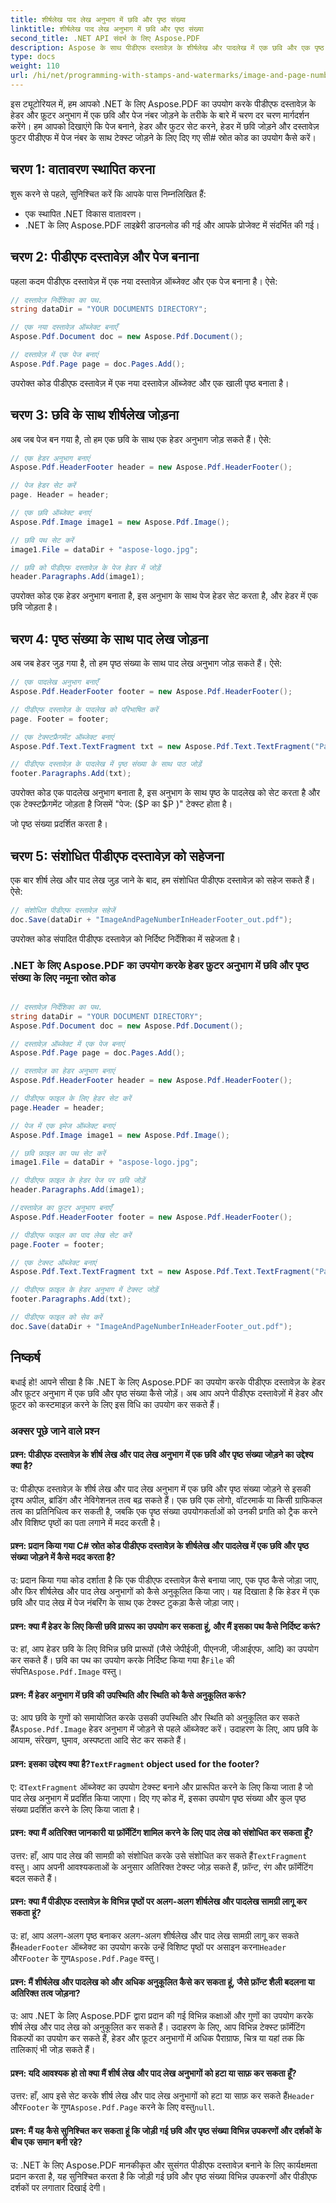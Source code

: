```yaml
---
title: शीर्षलेख पाद लेख अनुभाग में छवि और पृष्ठ संख्या
linktitle: शीर्षलेख पाद लेख अनुभाग में छवि और पृष्ठ संख्या
second_title: .NET API संदर्भ के लिए Aspose.PDF
description: Aspose के साथ पीडीएफ दस्तावेज़ के शीर्षलेख और पादलेख में एक छवि और एक पृष्ठ संख्या जोड़ने का तरीका जानें।
type: docs
weight: 110
url: /hi/net/programming-with-stamps-and-watermarks/image-and-page-number-in-header-footer-section/
---
```

इस ट्यूटोरियल में, हम आपको .NET के लिए Aspose.PDF का उपयोग करके पीडीएफ दस्तावेज़ के हेडर और फ़ूटर अनुभाग में एक छवि और पेज नंबर जोड़ने के तरीके के बारे में चरण दर चरण मार्गदर्शन करेंगे। हम आपको दिखाएंगे कि पेज बनाने, हेडर और फुटर सेट करने, हेडर में छवि जोड़ने और दस्तावेज़ फुटर पीडीएफ में पेज नंबर के साथ टेक्स्ट जोड़ने के लिए दिए गए सी# स्रोत कोड का उपयोग कैसे करें।

## चरण 1: वातावरण स्थापित करना

शुरू करने से पहले, सुनिश्चित करें कि आपके पास निम्नलिखित हैं:

- एक स्थापित .NET विकास वातावरण।
- .NET के लिए Aspose.PDF लाइब्रेरी डाउनलोड की गई और आपके प्रोजेक्ट में संदर्भित की गई।

## चरण 2: पीडीएफ दस्तावेज़ और पेज बनाना

पहला कदम पीडीएफ दस्तावेज़ में एक नया दस्तावेज़ ऑब्जेक्ट और एक पेज बनाना है। ऐसे:

```csharp
// दस्तावेज़ निर्देशिका का पथ.
string dataDir = "YOUR DOCUMENTS DIRECTORY";

// एक नया दस्तावेज़ ऑब्जेक्ट बनाएँ
Aspose.Pdf.Document doc = new Aspose.Pdf.Document();

// दस्तावेज़ में एक पेज बनाएं
Aspose.Pdf.Page page = doc.Pages.Add();
```

उपरोक्त कोड पीडीएफ दस्तावेज़ में एक नया दस्तावेज़ ऑब्जेक्ट और एक खाली पृष्ठ बनाता है।

## चरण 3: छवि के साथ शीर्षलेख जोड़ना

अब जब पेज बन गया है, तो हम एक छवि के साथ एक हेडर अनुभाग जोड़ सकते हैं। ऐसे:

```csharp
// एक हेडर अनुभाग बनाएं
Aspose.Pdf.HeaderFooter header = new Aspose.Pdf.HeaderFooter();

// पेज हेडर सेट करें
page. Header = header;

// एक छवि ऑब्जेक्ट बनाएं
Aspose.Pdf.Image image1 = new Aspose.Pdf.Image();

// छवि पथ सेट करें
image1.File = dataDir + "aspose-logo.jpg";

// छवि को पीडीएफ दस्तावेज़ के पेज हेडर में जोड़ें
header.Paragraphs.Add(image1);
```

उपरोक्त कोड एक हेडर अनुभाग बनाता है, इस अनुभाग के साथ पेज हेडर सेट करता है, और हेडर में एक छवि जोड़ता है।

## चरण 4: पृष्ठ संख्या के साथ पाद लेख जोड़ना

अब जब हेडर जुड़ गया है, तो हम पृष्ठ संख्या के साथ पाद लेख अनुभाग जोड़ सकते हैं। ऐसे:

```csharp
// एक पादलेख अनुभाग बनाएँ
Aspose.Pdf.HeaderFooter footer = new Aspose.Pdf.HeaderFooter();

// पीडीएफ दस्तावेज़ के पादलेख को परिभाषित करें
page. Footer = footer;

// एक टेक्स्टफ्रैगमेंट ऑब्जेक्ट बनाएं
Aspose.Pdf.Text.TextFragment txt = new Aspose.Pdf.Text.TextFragment("Page: ($p of $P)");

// पीडीएफ दस्तावेज़ के पादलेख में पृष्ठ संख्या के साथ पाठ जोड़ें
footer.Paragraphs.Add(txt);
```

उपरोक्त कोड एक पादलेख अनुभाग बनाता है, इस अनुभाग के साथ पृष्ठ के पादलेख को सेट करता है और एक टेक्स्टफ़्रैगमेंट जोड़ता है जिसमें "पेज: ($P का $P )" टेक्स्ट होता है।

  जो पृष्ठ संख्या प्रदर्शित करता है।

## चरण 5: संशोधित पीडीएफ दस्तावेज़ को सहेजना

एक बार शीर्ष लेख और पाद लेख जुड़ जाने के बाद, हम संशोधित पीडीएफ दस्तावेज़ को सहेज सकते हैं। ऐसे:

```csharp
// संशोधित पीडीएफ दस्तावेज़ सहेजें
doc.Save(dataDir + "ImageAndPageNumberInHeaderFooter_out.pdf");
```

उपरोक्त कोड संपादित पीडीएफ दस्तावेज़ को निर्दिष्ट निर्देशिका में सहेजता है।

### .NET के लिए Aspose.PDF का उपयोग करके हेडर फ़ुटर अनुभाग में छवि और पृष्ठ संख्या के लिए नमूना स्रोत कोड 
```csharp

// दस्तावेज़ निर्देशिका का पथ.
string dataDir = "YOUR DOCUMENT DIRECTORY";
Aspose.Pdf.Document doc = new Aspose.Pdf.Document();

// दस्तावेज़ ऑब्जेक्ट में एक पेज बनाएं
Aspose.Pdf.Page page = doc.Pages.Add();

// दस्तावेज़ का हेडर अनुभाग बनाएं
Aspose.Pdf.HeaderFooter header = new Aspose.Pdf.HeaderFooter();

// पीडीएफ फाइल के लिए हेडर सेट करें
page.Header = header;

// पेज में एक इमेज ऑब्जेक्ट बनाएं
Aspose.Pdf.Image image1 = new Aspose.Pdf.Image();

// छवि फ़ाइल का पथ सेट करें
image1.File = dataDir + "aspose-logo.jpg";

// पीडीएफ फ़ाइल के हेडर पेज पर छवि जोड़ें
header.Paragraphs.Add(image1);

//दस्तावेज़ का फ़ुटर अनुभाग बनाएँ
Aspose.Pdf.HeaderFooter footer = new Aspose.Pdf.HeaderFooter();

// पीडीएफ फाइल का पाद लेख सेट करें
page.Footer = footer;

// एक टेक्स्ट ऑब्जेक्ट बनाएं
Aspose.Pdf.Text.TextFragment txt = new Aspose.Pdf.Text.TextFragment("Page: ($p of $P ) ");

// पीडीएफ फ़ाइल के हेडर अनुभाग में टेक्स्ट जोड़ें
footer.Paragraphs.Add(txt);

// पीडीएफ फाइल को सेव करें
doc.Save(dataDir + "ImageAndPageNumberInHeaderFooter_out.pdf");

```

## निष्कर्ष

बधाई हो! आपने सीखा है कि .NET के लिए Aspose.PDF का उपयोग करके पीडीएफ दस्तावेज़ के हेडर और फ़ूटर अनुभाग में एक छवि और पृष्ठ संख्या कैसे जोड़ें। अब आप अपने पीडीएफ दस्तावेज़ों में हेडर और फ़ूटर को कस्टमाइज़ करने के लिए इस विधि का उपयोग कर सकते हैं।

### अक्सर पूछे जाने वाले प्रश्न

#### प्रश्न: पीडीएफ दस्तावेज़ के शीर्ष लेख और पाद लेख अनुभाग में एक छवि और पृष्ठ संख्या जोड़ने का उद्देश्य क्या है?

उ: पीडीएफ दस्तावेज़ के शीर्ष लेख और पाद लेख अनुभाग में एक छवि और पृष्ठ संख्या जोड़ने से इसकी दृश्य अपील, ब्रांडिंग और नेविगेशनल तत्व बढ़ सकते हैं। एक छवि एक लोगो, वॉटरमार्क या किसी ग्राफिकल तत्व का प्रतिनिधित्व कर सकती है, जबकि एक पृष्ठ संख्या उपयोगकर्ताओं को उनकी प्रगति को ट्रैक करने और विशिष्ट पृष्ठों का पता लगाने में मदद करती है।

#### प्रश्न: प्रदान किया गया C# स्रोत कोड पीडीएफ दस्तावेज़ के शीर्षलेख और पादलेख में एक छवि और पृष्ठ संख्या जोड़ने में कैसे मदद करता है?

उ: प्रदान किया गया कोड दर्शाता है कि एक पीडीएफ दस्तावेज़ कैसे बनाया जाए, एक पृष्ठ कैसे जोड़ा जाए, और फिर शीर्षलेख और पाद लेख अनुभागों को कैसे अनुकूलित किया जाए। यह दिखाता है कि हेडर में एक छवि और पाद लेख में पेज नंबरिंग के साथ एक टेक्स्ट टुकड़ा कैसे जोड़ा जाए।

#### प्रश्न: क्या मैं हेडर के लिए किसी छवि प्रारूप का उपयोग कर सकता हूं, और मैं इसका पथ कैसे निर्दिष्ट करूं?

 उ: हां, आप हेडर छवि के लिए विभिन्न छवि प्रारूपों (जैसे जेपीईजी, पीएनजी, जीआईएफ, आदि) का उपयोग कर सकते हैं। छवि का पथ का उपयोग करके निर्दिष्ट किया गया है`File` की संपत्ति`Aspose.Pdf.Image` वस्तु।

#### प्रश्न: मैं हेडर अनुभाग में छवि की उपस्थिति और स्थिति को कैसे अनुकूलित करूं?

 उ: आप छवि के गुणों को समायोजित करके उसकी उपस्थिति और स्थिति को अनुकूलित कर सकते हैं`Aspose.Pdf.Image` हेडर अनुभाग में जोड़ने से पहले ऑब्जेक्ट करें। उदाहरण के लिए, आप छवि के आयाम, संरेखण, घुमाव, अस्पष्टता आदि सेट कर सकते हैं।

####  प्रश्न: इसका उद्देश्य क्या है?`TextFragment` object used for the footer?

 ए: द`TextFragment` ऑब्जेक्ट का उपयोग टेक्स्ट बनाने और प्रारूपित करने के लिए किया जाता है जो पाद लेख अनुभाग में प्रदर्शित किया जाएगा। दिए गए कोड में, इसका उपयोग पृष्ठ संख्या और कुल पृष्ठ संख्या प्रदर्शित करने के लिए किया जाता है।

#### प्रश्न: क्या मैं अतिरिक्त जानकारी या फ़ॉर्मेटिंग शामिल करने के लिए पाद लेख को संशोधित कर सकता हूँ?

 उत्तर: हाँ, आप पाद लेख की सामग्री को संशोधित करके उसे संशोधित कर सकते हैं`TextFragment` वस्तु। आप अपनी आवश्यकताओं के अनुसार अतिरिक्त टेक्स्ट जोड़ सकते हैं, फ़ॉन्ट, रंग और फ़ॉर्मेटिंग बदल सकते हैं।

#### प्रश्न: क्या मैं पीडीएफ दस्तावेज़ के विभिन्न पृष्ठों पर अलग-अलग शीर्षलेख और पादलेख सामग्री लागू कर सकता हूं?

 उ: हां, आप अलग-अलग पृष्ठ बनाकर अलग-अलग शीर्षलेख और पाद लेख सामग्री लागू कर सकते हैं`HeaderFooter` ऑब्जेक्ट का उपयोग करके उन्हें विशिष्ट पृष्ठों पर असाइन करना`Header` और`Footer` के गुण`Aspose.Pdf.Page` वस्तु।

#### प्रश्न: मैं शीर्षलेख और पादलेख को और अधिक अनुकूलित कैसे कर सकता हूं, जैसे फ़ॉन्ट शैली बदलना या अतिरिक्त तत्व जोड़ना?

उ: आप .NET के लिए Aspose.PDF द्वारा प्रदान की गई विभिन्न कक्षाओं और गुणों का उपयोग करके शीर्ष लेख और पाद लेख को अनुकूलित कर सकते हैं। उदाहरण के लिए, आप विभिन्न टेक्स्ट फ़ॉर्मेटिंग विकल्पों का उपयोग कर सकते हैं, हेडर और फ़ूटर अनुभागों में अधिक पैराग्राफ, चित्र या यहां तक कि तालिकाएं भी जोड़ सकते हैं।

#### प्रश्न: यदि आवश्यक हो तो क्या मैं शीर्ष लेख और पाद लेख अनुभागों को हटा या साफ़ कर सकता हूँ?

उत्तर: हाँ, आप इसे सेट करके शीर्ष लेख और पाद लेख अनुभागों को हटा या साफ़ कर सकते हैं`Header` और`Footer` के गुण`Aspose.Pdf.Page` करने के लिए वस्तु`null`.

#### प्रश्न: मैं यह कैसे सुनिश्चित कर सकता हूं कि जोड़ी गई छवि और पृष्ठ संख्या विभिन्न उपकरणों और दर्शकों के बीच एक समान बनी रहे?

उ: .NET के लिए Aspose.PDF मानकीकृत और सुसंगत पीडीएफ दस्तावेज़ बनाने के लिए कार्यक्षमता प्रदान करता है, यह सुनिश्चित करता है कि जोड़ी गई छवि और पृष्ठ संख्या विभिन्न उपकरणों और पीडीएफ दर्शकों पर लगातार दिखाई देगी।